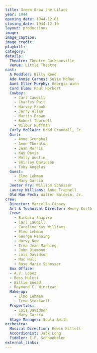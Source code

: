 ```yaml
---
title: Green Grow the Lilacs
year: 1944
opening_date: 1944-12-01
closing_date: 1944-12-10
layout: productions
image:
image_caption:
image_credit:
playbill: 
category: 
details:
  Theatre: Theatre Jacksonville
  Venue: Little Theatre
cast:
  A Peddler: Billy Reed
  Ado Annie Carnes: Susie McRae
  Aunt Eller Murphy: Georgia Winn
  Cord Elam: Paul Herbert
  Cowboy:
    - Carl Caudill
    - Charles Pait
    - Harvey Frank
    - Jerry Allen
    - Martin Brown
    - Robert Thornell
    - Wilbur Huffman
  Curly McClain: Brad Crandall, Jr.
  Girl:
    - Anne Grunphal
    - Anne Thornton
    - Jean Morris
    - Kay Davis
    - Molly Austin
    - Shirley Davidson
    - Toby Angelus
  Guest:
    - Elmo Lehman
    - Mary Garcia
  Jeeter Fry: William Schosser
  Laurey Williams: Anne Trapnell
  Old Man Peck: Walter Baldwin, Jr.
crew:
  Director: Marcella Cisney
  Art & Technical Director: Henry Kurth
  Crew:
    - Barbara Shapiro
    - Carl Caudill
    - Caroline Kay Williams
    - Elmo Lehman
    - George Henning
    - Harvy New
    - Irma Jean Manning
    - John Diamond
    - Lois Davidson
    - Mac Hull
    - Rose Marie Schosser
  Box Office:
  - A.V. Lopez
  - Bess Hulett
  - Billie Snead
  - Raymond C. Winstead
  Make-up:
    - Elmo Lehman
    - Irma Stockwell
  Properties:
    - Lois Davidson
    - Mary Garcia
  Stage Manager: Soula Smith
orchestra:
  Musical Direction: Edwin Kittell
  Accordionist: Jack Long
  Fiddler: E.F. Schnoebelen
external_links:
---
```


